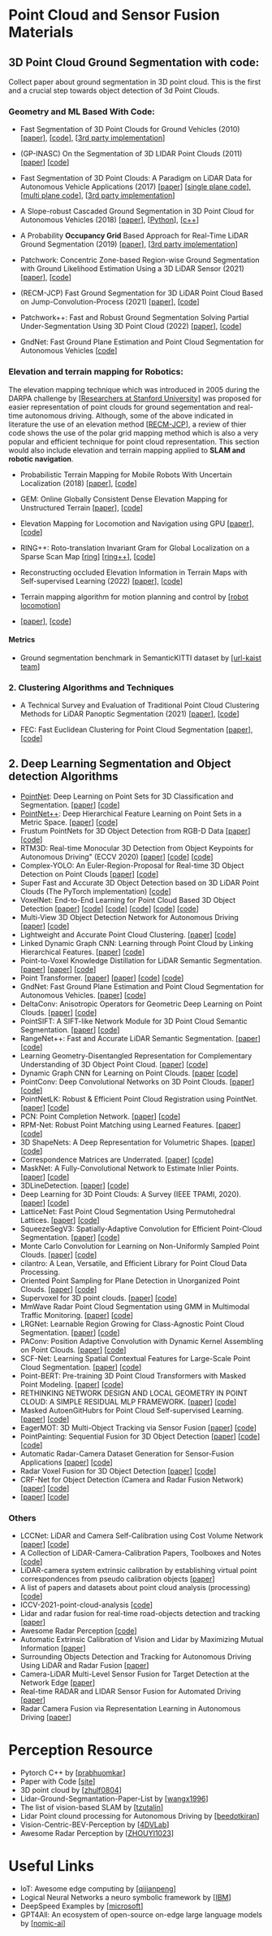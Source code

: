 # Point Cloud and Sensor Fusion Materials

## 3D Point Cloud Ground Segmentation with code:
Collect paper about ground segmentation in 3D point cloud. This is the first and a crucial step towards object detection of 3d Point Clouds.

### Geometry and ML Based With Code:
- Fast Segmentation of 3D Point Clouds for Ground Vehicles (2010) [[paper](http://ieeexplore.ieee.org/document/5548059/)], [[code](https://github.com/lorenwel/linefit_ground_segmentation)], [[3rd party implementation](https://github.com/KennyWGH/efficient_online_segmentation)]

- (GP-INASC) On the Segmentation of 3D LIDAR Point Clouds (2011) [[paper](http://ieeexplore.ieee.org/document/5979818/)] [[code](https://github.com/alualu628628/Gaussian-Process-Incremental-Sample-Consensus-GP-INASC)]

- Fast Segmentation of 3D Point Clouds: A Paradigm on LiDAR Data for Autonomous Vehicle Applications (2017) [[paper](http://ieeexplore.ieee.org/document/7989591/)] [[single plane code](https://github.com/AbangLZU/plane_fit_ground_filter)], [[multi plane code](https://github.com/wangx1996/LIDAR-Segmentation-Based-on-Range-Image)], [[3rd party implementation](https://github.com/chrise96/3D_Ground_Segmentation)]

- A Slope-robust Cascaded Ground Segmentation in 3D Point Cloud for Autonomous Vehicles (2018) [[paper](https://ieeexplore.ieee.org/document/8569534)], [[Python](https://bitbucket.org/n-patiphon/slope_robust_ground_seg)], [[c++](https://github.com/wangx1996/Cascaded-Lidar-Ground-Segmentation)]

- A Probability **Occupancy Grid** Based Approach for Real-Time LiDAR Ground Segmentation (2019) [[paper](https://ieeexplore.ieee.org/document/8666170/)], [[3rd party implementation](https://github.com/MukhlasAdib/KITTI_Mapping)]

- Patchwork: Concentric Zone-based Region-wise Ground Segmentation with Ground Likelihood Estimation Using a 3D LiDAR Sensor (2021) [[paper](https://urserver.kaist.ac.kr/publicdata/patchwork/RA_L_21_patchwork_final_submission.pdf)], [[code](https://github.com/LimHyungTae/patchwork)]

- (RECM-JCP) Fast Ground Segmentation for 3D LiDAR Point Cloud Based on Jump-Convolution-Process (2021) [[paper](https://www.mdpi.com/2072-4292/13/16/3239/xml)], [[code](https://github.com/wangx1996/Fast-Ground-Segmentation-Based-on-JPC)]

- Patchwork++: Fast and Robust Ground Segmentation Solving Partial Under-Segmentation Using 3D Point Cloud (2022) [[paper](https://arxiv.org/pdf/2207.11919.pdf)], [[code](https://github.com/url-kaist/patchwork-plusplus)]

- GndNet: Fast Ground Plane Estimation and Point Cloud Segmentation for Autonomous Vehicles [[code](https://github.com/anshulpaigwar/GndNet)]

### Elevation and terrain mapping for Robotics:
The elevation mapping technique which was introduced in 2005 during the DARPA challenge by [[Researchers at Stanford University](https://onlinelibrary.wiley.com/doi/10.1002/rob.20147)] was proposed for easier representation of point clouds for ground segementation and real-time autonomous driving. Although, some of the above indicated in literature the use of an elevation method [[RECM-JCP](https://www.mdpi.com/2072-4292/13/16/3239/xml)], a review of thier code shows the use of the polar grid mapping method which is also a very popular and efficient technique for point cloud representation. This section would also include elevation and terrain mapping applied to **SLAM and robotic navigation**. 

- Probabilistic Terrain Mapping for Mobile Robots With Uncertain Localization (2018) [[paper](https://ieeexplore.ieee.org/document/8392399)], [[code](https://github.com/ANYbotics/elevation_mapping)]

- GEM: Online Globally Consistent Dense Elevation Mapping for Unstructured Terrain [[paper](https://ieeexplore.ieee.org/document/9293017)], [[code](https://github.com/ZJU-Robotics-Lab/GEM)] 

- Elevation Mapping for Locomotion and Navigation using GPU [[paper](https://arxiv.org/pdf/2204.12876v1.pdf)], [[code](https://github.com/leggedrobotics/elevation_mapping_cupy)]

- RING++: Roto-translation Invariant Gram for Global Localization on a Sparse Scan Map [[ring](https://arxiv.org/pdf/2204.07992v1.pdf)] [[ring++](https://arxiv.org/pdf/2210.05984v1.pdf)], [[code](https://github.com/MaverickPeter/MR_SLAM)]

- Reconstructing occluded Elevation Information in Terrain Maps with Self-supervised Learning (2022) [[paper](https://ieeexplore.ieee.org/document/9676411)], [[code](https://github.com/mstoelzle/solving-occlusion)]

- Terrain mapping algorithm for motion planning and control by [[robot locomotion](https://github.com/robot-locomotion/terrain-server)]

- [[paper]()], [[code]()]

#### Metrics
- Ground segmentation benchmark in SemanticKITTI dataset by [[url-kaist team](https://github.com/url-kaist/Ground-Segmentation-Benchmark)]

### 2. Clustering Algorithms and Techniques
- A Technical Survey and Evaluation of Traditional Point Cloud Clustering Methods for LiDAR Panoptic Segmentation (2021) [[paper](https://openaccess.thecvf.com/content/ICCV2021W/TradiCV/papers/Zhao_A_Technical_Survey_and_Evaluation_of_Traditional_Point_Cloud_Clustering_ICCVW_2021_paper.pdf)], [[code](https://github.com/placeforyiming/ICCVW21-LiDAR-Panoptic-Segmentation-TradiCV-Survey-of-Point-Cloud-Cluster)]

- FEC: Fast Euclidean Clustering for Point Cloud Segmentation [[paper](https://www.mdpi.com/2504-446X/6/11/325)], [[code](https://github.com/unageek/fast-euclidean-clustering)]

## 2. Deep Learning Segmentation and Object detection Algorithms
- [PointNet](https://stanford.edu/~rqi/pointnet/): Deep Learning on Point Sets for 3D Classification and Segmentation. [[paper](http://arxiv.org/abs/1612.00593)] [[code](https://github.com/charlesq34/pointnet)]
- [PointNet++](https://stanford.edu/~rqi/pointnet2/): Deep Hierarchical Feature Learning on Point Sets in a Metric Space. [[paper](https://arxiv.org/abs/1706.02413)] [[code](https://github.com/charlesq34/pointnet2)]
- Frustum PointNets for 3D Object Detection from RGB-D Data [[paper](https://arxiv.org/pdf/1711.08488.pdf)] [[code](https://github.com/charlesq34/frustum-pointnets)]
- RTM3D: Real-time Monocular 3D Detection from Object Keypoints for Autonomous Driving" (ECCV 2020) [[paper](https://arxiv.org/pdf/2001.03343.pdf)] [[code](https://github.com/Banconxuan/RTM3D)] [[code](https://github.com/maudzung/RTM3D)]
- Complex-YOLO: An Euler-Region-Proposal for Real-time 3D Object Detection on Point Clouds [[paper](https://arxiv.org/pdf/1803.06199.pdf)] [[code](https://github.com/maudzung/Complex-YOLOv4-Pytorch)]
- Super Fast and Accurate 3D Object Detection based on 3D LiDAR Point Clouds (The PyTorch implementation) [[code](https://github.com/maudzung/Super-Fast-Accurate-3D-Object-Detection)]
- VoxelNet: End-to-End Learning for Point Cloud Based 3D Object Detection [[paper](https://arxiv.org/pdf/1711.06396.pdf)] [[code](https://github.com/qianguih/voxelnet)] [[code](https://github.com/steph1793/Voxelnet)] [[code](https://github.com/TUMFTM/RadarVoxelFusionNet)] [[code](https://github.com/ZhihaoZhu/PointNet-Implementation-Tensorflow)] [[code](https://github.com/jediofgever/PointNet_Custom_Object_Detection)]
- Multi-View 3D Object Detection Network for Autonomous Driving [[paper](https://arxiv.org/pdf/1611.07759)] [[code](https://github.com/bostondiditeam/MV3D)]
- Lightweight and Accurate Point Cloud Clustering. [[paper](https://link.springer.com/article/10.1007/s10514-019-09883-y)] [[code](https://github.com/yzrobot/adaptive_clustering)]
- Linked Dynamic Graph CNN: Learning through Point Cloud by Linking Hierarchical Features. [[paper](https://arxiv.org/pdf/1904.10014.pdf)] [[code](https://github.com/KuangenZhang/ldgcnn)]
- Point-to-Voxel Knowledge Distillation for LiDAR Semantic Segmentation. [[paper](https://openaccess.thecvf.com/content/CVPR2021/papers/Zhu_Cylindrical_and_Asymmetrical_3D_Convolution_Networks_for_LiDAR_Segmentation_CVPR_2021_paper.pdf)]  [[paper](https://arxiv.org/pdf/2206.02099.pdf)] [[code](https://github.com/cardwing/GitHubs-for-PVKD)]
- Point Transformer. [[paper](https://ieeexplore.ieee.org/document/9552005)] [[paper](https://openaccess.thecvf.com/content/ICCV2021/papers/Zhao_Point_Transformer_ICCV_2021_paper.pdf)] [[code](https://github.com/engelnico/point-transformer)] [[code](https://github.com/POSTECH-CVLab/point-transformer)]
- GndNet: Fast Ground Plane Estimation and Point Cloud Segmentation for Autonomous Vehicles. [[paper](https://hal.inria.fr/hal-02927350/document)] [[code](https://github.com/anshulpaigwar/GndNet)]
- DeltaConv: Anisotropic Operators for Geometric Deep Learning on Point Clouds. [[paper](https://arxiv.org/pdf/2111.08799.pdf)] [[code](https://github.com/rubenwiersma/deltaconv)]
- PointSIFT: A SIFT-like Network Module for 3D Point Cloud Semantic Segmentation. [[paper](https://arxiv.org/pdf/1807.00652.pdf)] [[code](https://github.com/MVIG-SJTU/pointSIFT)]
- RangeNet++: Fast and Accurate LiDAR Semantic Segmentation. [[paper](https://github.com/LongruiDong/lidar-bonnetal)] [[code](https://github.com/LongruiDong/lidar-bonnetal)]
- Learning Geometry-Disentangled Representation for Complementary Understanding of 3D Object Point Cloud. [[paper](https://arxiv.org/pdf/2012.10921.pdf)] [[code](https://github.com/mutianxu/GDANet)]
- Dynamic Graph CNN for Learning on Point Clouds. [[paper](https://arxiv.org/pdf/1801.07829) [[code](https://github.com/WangYueFt/dgcnn)]
- PointConv: Deep Convolutional Networks on 3D Point Clouds. [[paper](https://arxiv.org/pdf/1811.07246)] [[code](https://github.com/DylanWusee/pointconv)]
- PointNetLK: Robust & Efficient Point Cloud Registration using PointNet. [[paper](https://arxiv.org/pdf/1903.05711.pdf)] [[code](https://github.com/hmgoforth/PointNetLK)]
- PCN: Point Completion Network. [[paper](https://arxiv.org/pdf/1808.00671.pdf)] [[code](https://wentaoyuan.github.io/pcn)]
- RPM-Net: Robust Point Matching using Learned Features. [[paper](https://arxiv.org/pdf/2003.13479.pdf)] [[code](https://github.com/yewzijian/RPMNet)]
- 3D ShapeNets: A Deep Representation for Volumetric Shapes. [[paper](https://people.csail.mit.edu/khosla/papers/cvpr2015_wu.pdf)] [[code](https://github.com/zhirongw/3DShapeNets)]
- Correspondence Matrices are Underrated. [[paper](https://arxiv.org/pdf/2010.16085.pdf)] [[code](https://github.com/tzodge/PCR-CMU)]
- MaskNet: A Fully-Convolutional Network to Estimate Inlier Points. [[paper](https://arxiv.org/pdf/2010.09185.pdf)] [[code](https://github.com/vinits5/masknet)]
- 3DLineDetection. [[paper](https://arxiv.org/pdf/1901.02532.pdf)] [[code](https://github.com/xiaohulugo/3DLineDetection)]
- Deep Learning for 3D Point Clouds: A Survey (IEEE TPAMI, 2020). [[paper](https://arxiv.org/pdf/1912.12033v2.pdf)] [[code](https://github.com/The-Learning-And-Vision-Atelier-LAVA/SoTA-Point-Cloud)]
- LatticeNet: Fast Point Cloud Segmentation Using Permutohedral Lattices. [[paper](https://www.ais.uni-bonn.de/videos/RSS_2020_Rosu/RSS_2020_Rosu.pdf)] [[code](https://github.com/AIS-Bonn/lattice_net)]
- SqueezeSegV3: Spatially-Adaptive Convolution for Efficient Point-Cloud Segmentation. [[paper](https://arxiv.org/pdf/2004.01803v2.pdf)] [[code](https://github.com/chenfengxu714/SqueezeSegV3)]
- Monte Carlo Convolution for Learning on Non-Uniformly Sampled Point Clouds. [[paper](https://arxiv.org/pdf/1806.01759v2.pdf)] [[code](https://github.com/viscom-ulm/MCCNN)]
- cilantro: A Lean, Versatile, and Efficient Library for Point Cloud Data Processing.
- Oriented Point Sampling for Plane Detection in Unorganized Point Clouds. [[paper]()] [[code]()]
- Supervoxel for 3D point clouds. [[paper](https://www.researchgate.net/publication/325334638_Toward_better_boundary_preserved_supervoxel_segmentation_for_3D_point_clouds)] [[code](https://github.com/yblin/Supervoxel-for-3D-point-clouds)]
- MmWave Radar Point Cloud Segmentation using GMM in Multimodal Traffic Monitoring. [[paper](https://arxiv.org/pdf/1911.06364v3.pdf)] [[code](https://github.com/radar-lab/traffic_monitoring)]
- LRGNet: Learnable Region Growing for Class-Agnostic Point Cloud Segmentation. [[paper](https://arxiv.org/pdf/2103.09160v1.pdf)] [[code](https://github.com/jingdao/learn_region_grow)]
- PAConv: Position Adaptive Convolution with Dynamic Kernel Assembling on Point Clouds. [[paper](https://arxiv.org/pdf/2103.14635v2.pdf)] [[code](https://github.com/CVMI-Lab/PAConv)]
- SCF-Net: Learning Spatial Contextual Features for Large-Scale Point Cloud Segmentation. [[paper](https://openaccess.thecvf.com/content/CVPR2021/papers/Fan_SCF-Net_Learning_Spatial_Contextual_Features_for_Large-Scale_Point_Cloud_Segmentation_CVPR_2021_paper.pdf)] [[code](https://github.com/leofansq/SCF-Net)]
- Point-BERT: Pre-training 3D Point Cloud Transformers with Masked Point Modeling. [[paper](https://arxiv.org/pdf/2111.14819v2.pdf)] [[code](https://github.com/lulutang0608/Point-BERT)]
- RETHINKING NETWORK DESIGN AND LOCAL GEOMETRY IN POINT CLOUD: A SIMPLE RESIDUAL MLP FRAMEWORK. [[paper](https://arxiv.org/pdf/2202.07123v1.pdf)] [[code](https://github.com/ma-xu/pointmlp-pytorch)]
- Masked AutoenGitHubrs for Point Cloud Self-supervised Learning. [[paper](https://arxiv.org/pdf/2203.06604v2.pdf)] [[code](https://github.com/Pang-Yatian/Point-MAE)]
- EagerMOT: 3D Multi-Object Tracking via Sensor Fusion [[paper](https://arxiv.org/pdf/2104.14682.pdf)] [[code](https://github.com/aleksandrkim61/EagerMOT)]
- PointPainting: Sequential Fusion for 3D Object Detection [[paper](https://arxiv.org/pdf/1911.10150.pdf)] [[code](https://github.com/Song-Jingyu/PointPainting)] [[code](https://github.com/AmrElsersy/PointPainting)]
- Automatic Radar-Camera Dataset Generation for Sensor-Fusion Applications [[paper](https://repository.arizona.edu/bitstream/handle/10150/663389/AutoRadarCamera.pdf?sequence=1)] [[code](https://github.com/radar-lab/autolabelling_radar)]
- Radar Voxel Fusion for 3D Object Detection [[paper](https://arxiv.org/pdf/2106.14087.pdf)] [[code](https://github.com/TUMFTM/RadarVoxelFusionNet)]
- CRF-Net for Object Detection (Camera and Radar Fusion Network) [[paper](https://arxiv.org/pdf/2005.07431.pdf)] [[code](https://github.com/TUMFTM/CameraRadarFusionNet)]
- [[paper]()] [[code]()]

### Others
- LCCNet: LiDAR and Camera Self-Calibration using Cost Volume Network [[paper](https://openaccess.thecvf.com/content/CVPR2021W/WAD/papers/Lv_LCCNet_LiDAR_and_Camera_Self-Calibration_Using_Cost_Volume_Network_CVPRW_2021_paper.pdf)] [[code](https://github.com/LvXudong-HIT/LCCNet)]
- A Collection of LiDAR-Camera-Calibration Papers, Toolboxes and Notes [[code](https://github.com/Deephome/Awesome-LiDAR-Camera-Calibration)]
- LiDAR-camera system extrinsic calibration by establishing virtual point correspondences from pseudo calibration objects [[paper](https://opg.optica.org/oe/fulltext.cfm?uri=oe-28-12-18261&id=432360)]
- A list of papers and datasets about point cloud analysis (processing) [[code](https://github.com/Yochengliu/awesome-point-cloud-analysis)]
- ICCV-2021-point-cloud-analysis [[code](https://github.com/cuge1995/ICCV-2021-point-cloud-analysis)]
- Lidar and radar fusion for real-time road-objects detection and tracking [[paper](https://www.researchgate.net/publication/351860734_Lidar_and_radar_fusion_for_real-time_road-objects_detection_and_tracking)]
- Awesome Radar Perception [[code](https://github.com/ZHOUYI1023/awesome-radar-perception)]
- Automatic Extrinsic Calibration of Vision and Lidar by Maximizing Mutual Information [[paper](https://deepblue.lib.umich.edu/bitstream/handle/2027.42/112212/rob21542.pdf?sequence=1)]
- Surrounding Objects Detection and Tracking for Autonomous Driving Using LiDAR and Radar Fusion [[paper](https://cjme.springeropen.com/articles/10.1186/s10033-021-00630-y)]
- Camera-LiDAR Multi-Level Sensor Fusion for Target Detection at the Network Edge [[paper](https://www.ncbi.nlm.nih.gov/pmc/articles/PMC8227618/)]
- Real-time RADAR and LIDAR Sensor Fusion for Automated Driving [[paper](https://link.springer.com/chapter/10.1007/978-981-15-1366-4_11)]
- Radar Camera Fusion via Representation Learning in Autonomous Driving [[paper](https://openaccess.thecvf.com/content/CVPR2021W/MULA/papers/Dong_Radar_Camera_Fusion_via_Representation_Learning_in_Autonomous_Driving_CVPRW_2021_paper.pdf)]

# Perception Resource
- Pytorch C++ by [[prabhuomkar](https://github.com/prabhuomkar/pytorch-cpp)]
- Paper with Code [[site](https://paperswithcode.com/)]
- 3D point cloud by [[zhulf0804](https://github.com/zhulf0804/3D-PointCloud)]
- Lidar-Ground-Segmantation-Paper-List by [[wangx1996](https://github.com/wangx1996/Lidar-Ground-Segmantation-Paper-List)]
- The list of vision-based SLAM by [[tzutalin](https://github.com/tzutalin/awesome-visual-slam)]
- Lidar Point clound processing for Autonomous Driving by [[beedotkiran](https://github.com/beedotkiran/Lidar_For_AD_references)]
- Vision-Centric-BEV-Perception by [[4DVLab](https://github.com/4DVLab/Vision-Centric-BEV-Perception)]
- Awesome Radar Perception by [[ZHOUYI1023](https://github.com/ZHOUYI1023/awesome-radar-perception)]

# Useful Links
- IoT: Awesome edge computing by [[qijianpeng](https://github.com/qijianpeng/awesome-edge-computing)]
- Logical Neural Networks a neuro symbolic framework by [[IBM](https://github.com/danieloladele7/LNN)]
- DeepSpeed Examples by [[microsoft](https://github.com/danieloladele7/DeepSpeedExamples)]
- GPT4All: An ecosystem of open-source on-edge large language models by [[nomic-ai](https://github.com/nomic-ai/gpt4all)] 